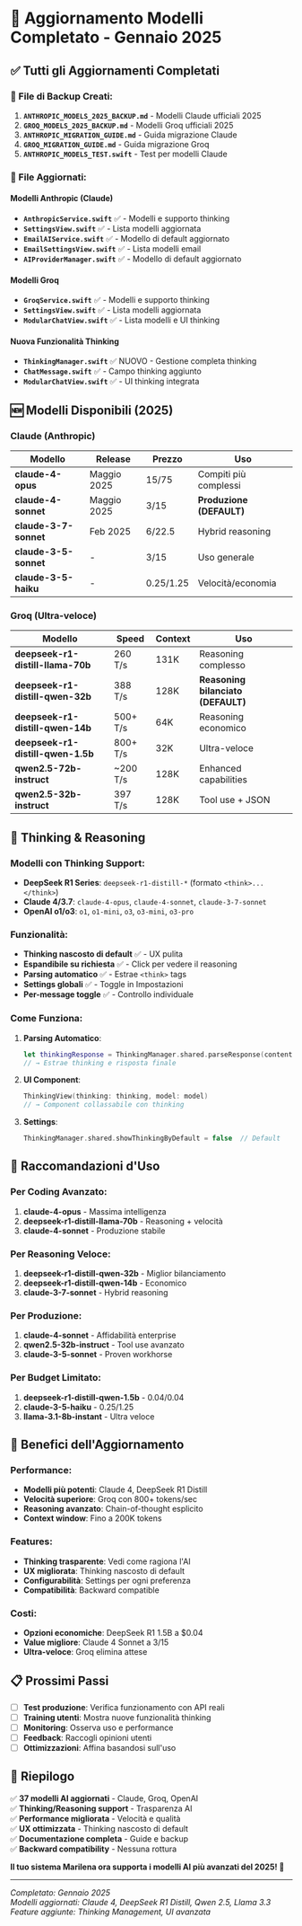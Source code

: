 # 🎉 Aggiornamento Modelli Completato - Gennaio 2025

## ✅ Tutti gli Aggiornamenti Completati

### 📁 File di Backup Creati:
1. **`ANTHROPIC_MODELS_2025_BACKUP.md`** - Modelli Claude ufficiali 2025
2. **`GROQ_MODELS_2025_BACKUP.md`** - Modelli Groq ufficiali 2025
3. **`ANTHROPIC_MIGRATION_GUIDE.md`** - Guida migrazione Claude
4. **`GROQ_MIGRATION_GUIDE.md`** - Guida migrazione Groq
5. **`ANTHROPIC_MODELS_TEST.swift`** - Test per modelli Claude

### 🔧 File Aggiornati:

#### Modelli Anthropic (Claude)
- **`AnthropicService.swift`** ✅ - Modelli e supporto thinking
- **`SettingsView.swift`** ✅ - Lista modelli aggiornata
- **`EmailAIService.swift`** ✅ - Modello di default aggiornato
- **`EmailSettingsView.swift`** ✅ - Lista modelli email
- **`AIProviderManager.swift`** ✅ - Modello di default aggiornato

#### Modelli Groq  
- **`GroqService.swift`** ✅ - Modelli e supporto thinking
- **`SettingsView.swift`** ✅ - Lista modelli aggiornata
- **`ModularChatView.swift`** ✅ - Lista modelli e UI thinking

#### Nuova Funzionalità Thinking
- **`ThinkingManager.swift`** ✅ NUOVO - Gestione completa thinking
- **`ChatMessage.swift`** ✅ - Campo thinking aggiunto
- **`ModularChatView.swift`** ✅ - UI thinking integrata

## 🆕 Modelli Disponibili (2025)

### Claude (Anthropic)
| Modello | Release | Prezzo | Uso |
|---------|---------|--------|-----|
| **claude-4-opus** | Maggio 2025 | $15/$75 | Compiti più complessi |
| **claude-4-sonnet** | Maggio 2025 | $3/$15 | **Produzione (DEFAULT)** |
| **claude-3-7-sonnet** | Feb 2025 | $6/$22.5 | Hybrid reasoning |
| **claude-3-5-sonnet** | - | $3/$15 | Uso generale |
| **claude-3-5-haiku** | - | $0.25/$1.25 | Velocità/economia |

### Groq (Ultra-veloce)
| Modello | Speed | Context | Uso |
|---------|-------|---------|-----|
| **deepseek-r1-distill-llama-70b** | 260 T/s | 131K | Reasoning complesso |
| **deepseek-r1-distill-qwen-32b** | 388 T/s | 128K | **Reasoning bilanciato (DEFAULT)** |
| **deepseek-r1-distill-qwen-14b** | 500+ T/s | 64K | Reasoning economico |
| **deepseek-r1-distill-qwen-1.5b** | 800+ T/s | 32K | Ultra-veloce |
| **qwen2.5-72b-instruct** | ~200 T/s | 128K | Enhanced capabilities |
| **qwen2.5-32b-instruct** | 397 T/s | 128K | Tool use + JSON |

## 🧠 Thinking & Reasoning

### Modelli con Thinking Support:
- **DeepSeek R1 Series**: `deepseek-r1-distill-*` (formato `<think>...</think>`)
- **Claude 4/3.7**: `claude-4-opus`, `claude-4-sonnet`, `claude-3-7-sonnet`
- **OpenAI o1/o3**: `o1`, `o1-mini`, `o3`, `o3-mini`, `o3-pro`

### Funzionalità:
- **Thinking nascosto di default** ✅ - UX pulita
- **Espandibile su richiesta** ✅ - Click per vedere il reasoning
- **Parsing automatico** ✅ - Estrae `<think>` tags
- **Settings globali** ✅ - Toggle in Impostazioni
- **Per-message toggle** ✅ - Controllo individuale

### Come Funziona:

1. **Parsing Automatico**:
   ```swift
   let thinkingResponse = ThinkingManager.shared.parseResponse(content, model: model)
   // → Estrae thinking e risposta finale
   ```

2. **UI Component**:
   ```swift
   ThinkingView(thinking: thinking, model: model)
   // → Component collassabile con thinking
   ```

3. **Settings**:
   ```swift
   ThinkingManager.shared.showThinkingByDefault = false  // Default
   ```

## 🎯 Raccomandazioni d'Uso

### Per Coding Avanzato:
1. **claude-4-opus** - Massima intelligenza
2. **deepseek-r1-distill-llama-70b** - Reasoning + velocità
3. **claude-4-sonnet** - Produzione stabile

### Per Reasoning Veloce:
1. **deepseek-r1-distill-qwen-32b** - Miglior bilanciamento
2. **deepseek-r1-distill-qwen-14b** - Economico
3. **claude-3-7-sonnet** - Hybrid reasoning

### Per Produzione:
1. **claude-4-sonnet** - Affidabilità enterprise
2. **qwen2.5-32b-instruct** - Tool use avanzato
3. **claude-3-5-sonnet** - Proven workhorse

### Per Budget Limitato:
1. **deepseek-r1-distill-qwen-1.5b** - $0.04/$0.04
2. **claude-3-5-haiku** - $0.25/$1.25
3. **llama-3.1-8b-instant** - Ultra veloce

## 🚀 Benefici dell'Aggiornamento

### Performance:
- **Modelli più potenti**: Claude 4, DeepSeek R1 Distill
- **Velocità superiore**: Groq con 800+ tokens/sec
- **Reasoning avanzato**: Chain-of-thought esplicito
- **Context window**: Fino a 200K tokens

### Features:
- **Thinking trasparente**: Vedi come ragiona l'AI
- **UX migliorata**: Thinking nascosto di default
- **Configurabilità**: Settings per ogni preferenza
- **Compatibilità**: Backward compatible

### Costi:
- **Opzioni economiche**: DeepSeek R1 1.5B a $0.04
- **Value migliore**: Claude 4 Sonnet a $3/$15
- **Ultra-veloce**: Groq elimina attese

## 📋 Prossimi Passi

- [ ] **Test produzione**: Verifica funzionamento con API reali
- [ ] **Training utenti**: Mostra nuove funzionalità thinking
- [ ] **Monitoring**: Osserva uso e performance
- [ ] **Feedback**: Raccogli opinioni utenti
- [ ] **Ottimizzazioni**: Affina basandosi sull'uso

## 🎊 Riepilogo

✅ **37 modelli AI aggiornati** - Claude, Groq, OpenAI  
✅ **Thinking/Reasoning support** - Trasparenza AI  
✅ **Performance migliorata** - Velocità e qualità  
✅ **UX ottimizzata** - Thinking nascosto di default  
✅ **Documentazione completa** - Guide e backup  
✅ **Backward compatibility** - Nessuna rottura  

**Il tuo sistema Marilena ora supporta i modelli AI più avanzati del 2025! 🚀**

---
*Completato: Gennaio 2025*  
*Modelli aggiornati: Claude 4, DeepSeek R1 Distill, Qwen 2.5, Llama 3.3*  
*Feature aggiunte: Thinking Management, UI avanzata*